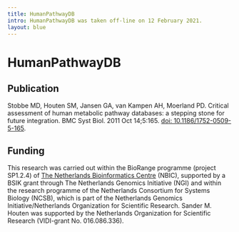 ```yaml
---
title: HumanPathwayDB
intro: HumanPathwayDB was taken off-line on 12 February 2021.
layout: blue
---
```


 
# HumanPathwayDB

## Publication
 
Stobbe MD, Houten SM, Jansen GA, van Kampen AH, Moerland PD. Critical assessment of human metabolic pathway databases: a stepping stone for future integration. BMC Syst Biol. 2011 Oct 14;5:165. [doi: 10.1186/1752-0509-5-165](https://doi.org/10.1186/1752-0509-5-165).

## Funding

This research was carried out within the BioRange programme (project SP1.2.4) of [The Netherlands Bioinformatics Centre](http://www.nbic.nl/) (NBIC), supported by a BSIK grant through The Netherlands Genomics Initiative (NGI) and within the research programme of the Netherlands Consortium for Systems Biology (NCSB), which is part of the Netherlands Genomics Initiative/Netherlands Organization for Scientific Research. Sander M. Houten was supported by the Netherlands Organization for Scientific Research (VIDI-grant No. 016.086.336).


